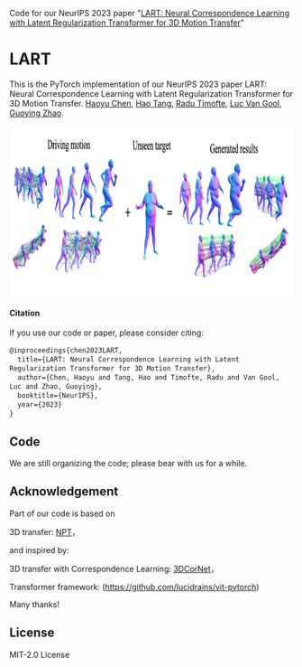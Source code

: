 Code for our NeurIPS 2023 paper "[LART: Neural Correspondence Learning with Latent Regularization Transformer for 3D Motion Transfer](https://openreview.net/pdf?id=g27BggUT3L)"

# LART
This is the PyTorch implementation of our NeurIPS 2023 paper LART: Neural Correspondence Learning with Latent Regularization Transformer for 3D Motion Transfer.
[Haoyu Chen](https://scholar.google.com/citations?user=QgbraMIAAAAJ&hl=en), [Hao Tang](https://github.com/Ha0Tang), [Radu Timofte](https://scholar.google.be/citations?user=u3MwH5kAAAAJ&hl=en), [Luc Van Gool](https://scholar.google.be/citations?user=TwMib_QAAAAJ&hl=en), [Guoying Zhao](https://scholar.google.com/citations?user=hzywrFMAAAAJ&hl=en). <br>

<img src="lart.PNG" width="1000" height="300">

#### Citation

If you use our code or paper, please consider citing:
```
@inproceedings{chen2023LART,
  title={LART: Neural Correspondence Learning with Latent Regularization Transformer for 3D Motion Transfer},
  author={Chen, Haoyu and Tang, Hao and Timofte, Radu and Van Gool, Luc and Zhao, Guoying},
  booktitle={NeurIPS},
  year={2023}
}
```

## Code
We are still organizing the code; please bear with us for a while.

## Acknowledgement
Part of our code is based on 

3D transfer: [NPT](https://github.com/jiashunwang/Neural-Pose-Transfer)，

and inspired by:

3D transfer with Correspondence Learning: [3DCorNet](https://github.com/ChaoyueSong/3d-corenet)，

Transformer framework: (https://github.com/lucidrains/vit-pytorch) 

Many thanks!

## License
MIT-2.0 License
